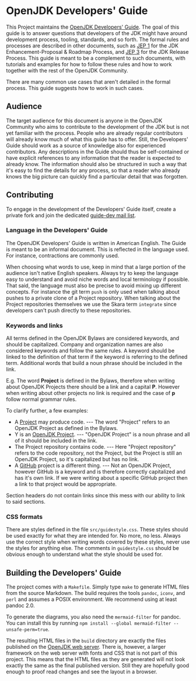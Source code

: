 # OpenJDK Developers' Guide

This Project maintains the [OpenJDK Developers' Guide](https://openjdk.java.net/guide/). The goal of this guide is to answer questions that developers of the JDK might have around development process, tooling, standards, and so forth. The formal rules and processes are described in other documents, such as [JEP 1](https://openjdk.java.net/jeps/1) for the JDK Enhancement-Proposal & Roadmap Process, and [JEP 3](https://openjdk.java.net/jeps/3) for the JDK Release Process. This guide is meant to be a complement to such documents, with tutorials and examples for how to follow these rules and how to work together with the rest of the OpenJDK Community.

There are many common use cases that aren't detailed in the formal process. This guide suggests how to work in such cases.

## Audience

The target audience for this document is anyone in the OpenJDK Community who aims to contribute to the development of the JDK but is not yet familiar with the process. People who are already regular contributors will already know much of what this guide has to offer. Still, the Developers' Guide should work as a source of knowledge also for experienced contributors. Any descriptions in the Guide should thus be self-contained or have explicit references to any information that the reader is expected to already know. The information should also be structured in such a way that it's easy to find the details for any process, so that a reader who already knows the big picture can quickly find a particular detail that was forgotten.

## Contributing

To engage in the development of the Developers' Guide itself, create a private fork and join the dedicated [guide-dev mail list](https://mail.openjdk.java.net/mailman/listinfo/guide-dev).

### Language in the Developers' Guide

The OpenJDK Developers' Guide is written in American English. The Guide is meant to be an informal document. This is reflected in the language used. For instance, contractions are commonly used.

When choosing what words to use, keep in mind that a large portion of the audience isn't native English speakers. Always try to keep the language easy to understand and avoid niche words and local terminology if possible. That said, the language must also be precise to avoid mixing up different concepts. For instance the git term `push` is only used when talking about pushes to a private clone of a Project repository. When talking about the Project repositories themselves we use the Skara term `integrate` since developers can't push directly to these repositories.

### Keywords and links

All terms defined in the OpenJDK Bylaws are considered keywords, and should be capitalized. Company and organization names are also considered keywords and follow the same rules. A keyword should be linked to the definition of that term if the keyword is referring to the defined term. Additional words that build a noun phrase should be included in the link.

E.g. The word **Project** is defined in the Bylaws, therefore when writing about OpenJDK Projects there should be a link and a capital **P**. However when writing about other projects no link is required and the case of **p** follow normal grammar rules.

To clarify further, a few examples:

* A [Project](https://openjdk.org/bylaws#project) may produce code. --- The word "Project" refers to an OpenJDK Project as defined in the Bylaws.
* Y is an [OpenJDK Project](https://openjdk.org/bylaws#project). --- "OpenJDK Project" is a noun phrase and all of it should be included in the link.
* The Project repository contains code. --- Here "Project repository" refers to the code repository, not the Project, but the Project is still an OpenJDK Project, so it's capitalized but has no link.
* A [GitHub](https://github.com) project is a different thing. --- Not an OpenJDK Project, however GitHub is a keyword and is therefore correctly capitalized and has it's own link. If we were writing about a specific GitHub project then a link to that project would be appropriate.

Section headers do not contain links since this mess with our ability to link to said sections.

### CSS formats

There are styles defined in the file `src/guidestyle.css`. These styles should be used exactly for what they are intended for. No more, no less. Always use the correct style when writing words covered by these styles, never use the styles for anything else. The comments in `guidestyle.css` should be obvious enough to understand what the style should be used for.

## Building the Developers' Guide

The project comes with a `Makefile`. Simply type `make` to generate HTML files from the source Markdown. The build requires the tools `pandoc`, `iconv`, and `perl` and assumes a POSIX environment. We recommend using at least pandoc 2.0.

To generate the diagrams, you also need the `mermaid-filter` for pandoc. You can install this by running `npm install --global mermaid-filter --unsafe-perm=true`.

The resulting HTML files in the `build` directory are exactly the files published on the [OpenJDK web server](https://openjdk.java.net/guide/). There is, however, a larger framework on the web server with fonts and CSS that is not part of this project. This means that the HTML files as they are generated will not look exactly the same as the final published version. Still they are hopefully good enough to proof read changes and see the layout in a browser.
